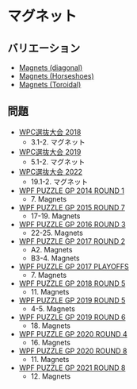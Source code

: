# マグネット

## バリエーション
- [Magnets (diagonal)](magnets-diagonal.md)
- [Magnets (Horseshoes)](magnets-horseshoes.md)
- [Magnets (Toroidal)](magnets-toroidal.md)

## 問題
- [WPC選抜大会 2018](../questions/jwpc2018.md)
	- 3.1-2. マグネット
- [WPC選抜大会 2019](../questions/jwpc2019.md)
	- 5.1-2. マグネット
- [WPC選抜大会 2022](../questions/jwpc2022.md)
	- 19.1-2. マグネット
- [WPF PUZZLE GP 2014 ROUND 1](../questions/wpfpgp2014-1.md)
	- 7\. Magnets
- [WPF PUZZLE GP 2015 ROUND 7](../questions/wpfpgp2015-7.md)
	- 17-19. Magnets
- [WPF PUZZLE GP 2016 ROUND 3](../questions/wpfpgp2016-3.md)
	- 22-25. Magnets
- [WPF PUZZLE GP 2017 ROUND 2](../questions/wpfpgp2017-2.md)
	- A2. Magnets
	- B3-4. Magnets
- [WPF PUZZLE GP 2017 PLAYOFFS](../questions/wpfpgp2017-po.md)
	- 7\. Magnets
- [WPF PUZZLE GP 2018 ROUND 5](../questions/wpfpgp2018-5.md)
	- 11\. Magnets
- [WPF PUZZLE GP 2019 ROUND 5](../questions/wpfpgp2019-5.md)
	- 4-5. Magnets
- [WPF PUZZLE GP 2019 ROUND 6](../questions/wpfpgp2019-6.md)
	- 18\. Magnets
- [WPF PUZZLE GP 2020 ROUND 4](../questions/wpfpgp2020-4.md)
	- 16\. Magnets
- [WPF PUZZLE GP 2020 ROUND 8](../questions/wpfpgp2020-8.md)
	- 11\. Magnets
- [WPF PUZZLE GP 2021 ROUND 8](../questions/wpfpgp2021-8.md)
	- 12\. Magnets
